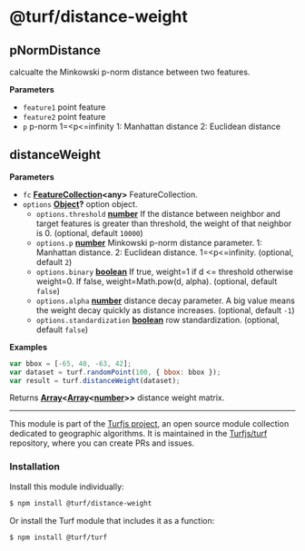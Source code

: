 # @turf/distance-weight

<!-- Generated by documentation.js. Update this documentation by updating the source code. -->

## pNormDistance

calcualte the Minkowski p-norm distance between two features.

**Parameters**

-   `feature1`  point feature
-   `feature2`  point feature
-   `p`  p-norm 1=&lt;p&lt;=infinity 1: Manhattan distance 2: Euclidean distance

## distanceWeight

**Parameters**

-   `fc` **[FeatureCollection](https://tools.ietf.org/html/rfc7946#section-3.3)&lt;any>** FeatureCollection.
-   `options` **[Object](https://developer.mozilla.org/docs/Web/JavaScript/Reference/Global_Objects/Object)?** option object.
    -   `options.threshold` **[number](https://developer.mozilla.org/docs/Web/JavaScript/Reference/Global_Objects/Number)** If the distance between neighbor and
        target features is greater than threshold, the weight of that neighbor is 0. (optional, default `10000`)
    -   `options.p` **[number](https://developer.mozilla.org/docs/Web/JavaScript/Reference/Global_Objects/Number)** Minkowski p-norm distance parameter.
        1: Manhattan distance. 2: Euclidean distance. 1=&lt;p&lt;=infinity. (optional, default `2`)
    -   `options.binary` **[boolean](https://developer.mozilla.org/docs/Web/JavaScript/Reference/Global_Objects/Boolean)** If true, weight=1 if d &lt;= threshold otherwise weight=0.
         If false, weight=Math.pow(d, alpha). (optional, default `false`)
    -   `options.alpha` **[number](https://developer.mozilla.org/docs/Web/JavaScript/Reference/Global_Objects/Number)** distance decay parameter.
        A big value means the weight decay quickly as distance increases. (optional, default `-1`)
    -   `options.standardization` **[boolean](https://developer.mozilla.org/docs/Web/JavaScript/Reference/Global_Objects/Boolean)** row standardization. (optional, default `false`)

**Examples**

```javascript
var bbox = [-65, 40, -63, 42];
var dataset = turf.randomPoint(100, { bbox: bbox });
var result = turf.distanceWeight(dataset);
```

Returns **[Array](https://developer.mozilla.org/docs/Web/JavaScript/Reference/Global_Objects/Array)&lt;[Array](https://developer.mozilla.org/docs/Web/JavaScript/Reference/Global_Objects/Array)&lt;[number](https://developer.mozilla.org/docs/Web/JavaScript/Reference/Global_Objects/Number)>>** distance weight matrix.

<!-- This file is automatically generated. Please don't edit it directly:
if you find an error, edit the source file (likely index.js), and re-run
./scripts/generate-readmes in the turf project. -->

---

This module is part of the [Turfjs project](http://turfjs.org/), an open source
module collection dedicated to geographic algorithms. It is maintained in the
[Turfjs/turf](https://github.com/Turfjs/turf) repository, where you can create
PRs and issues.

### Installation

Install this module individually:

```sh
$ npm install @turf/distance-weight
```

Or install the Turf module that includes it as a function:

```sh
$ npm install @turf/turf
```
